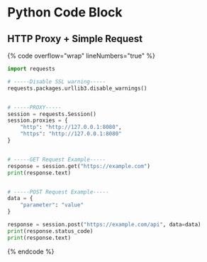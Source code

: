 # Python Code Block

## HTTP Proxy + Simple Request

{% code overflow="wrap" lineNumbers="true" %}
```python
import requests

# -----Disable SSL warning-----
requests.packages.urllib3.disable_warnings()


# -----PROXY-----
session = requests.Session()
session.proxies = {
    "http": "http://127.0.0.1:8080",
    "https": "http://127.0.0.1:8080"
}


# -----GET Request Example-----
response = session.get("https://example.com")
print(response.text)


# -----POST Request Example-----
data = {
    "parameter": "value"
}

response = session.post("https://example.com/api", data=data)
print(response.status_code)
print(response.text)
```
{% endcode %}
